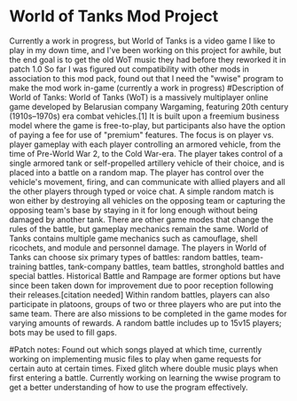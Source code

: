 # World of Tanks Mod Project
Currently a work in progress, but World of Tanks is a video game I like to play in my down time, and I've been working on this project for awhile, but the end goal is to get the old WoT music they had before they reworked it in patch 1.0
So far I was figured out compatibility with other mods in association to this mod pack, found out that I need the "wwise" program to make the mod work in-game (currently a work in progress)
#Description of World of Tanks: 
World of Tanks (WoT) is a massively multiplayer online game developed by Belarusian company Wargaming, featuring 20th century (1910s–1970s) era combat vehicles.[1] It is built upon a freemium business model where the game is free-to-play, but participants also have the option of paying a fee for use of "premium" features. The focus is on player vs. player gameplay with each player controlling an armored vehicle, from the time of Pre-World War 2, to the Cold War-era.
The player takes control of a single armored tank or self-propelled artillery vehicle of their choice, and is placed into a battle on a random map. The player has control over the vehicle's movement, firing, and can communicate with allied players and all the other players through typed or voice chat. A simple random match is won either by destroying all vehicles on the opposing team or capturing the opposing team's base by staying in it for long enough without being damaged by another tank. There are other game modes that change the rules of the battle, but gameplay mechanics remain the same. World of Tanks contains multiple game mechanics such as camouflage, shell ricochets, and module and personnel damage.
The players in World of Tanks can choose six primary types of battles: random battles, team-training battles, tank-company battles, team battles, stronghold battles and special battles. Historical Battle and Rampage are former options but have since been taken down for improvement due to poor reception following their releases.[citation needed] Within random battles, players can also participate in platoons, groups of two or three players who are put into the same team. There are also missions to be completed in the game modes for varying amounts of rewards. A random battle includes up to 15v15 players; bots may be used to fill gaps.

#Patch notes: 
Found out which songs played at which time, currently working on implementing music files to play when game requests for certain auto at certain times. 
Fixed glitch where double music plays when first entering a battle.
Currently working on learning the wwise program to get a better understanding of how to use the program effectively. 

